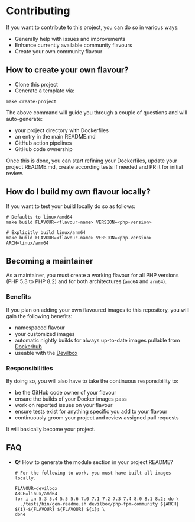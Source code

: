 # Contributing

If you want to contribute to this project, you can do so in various ways:

* Generally help with issues and improvements
* Enhance currently available community flavours
* Create your own community flavour



## How to create your own flavour?

* Clone this project
* Generate a template via:
```shell
make create-project
```

The above command will guide you through a couple of questions and will auto-generate:

* your project directory with Dockerfiles
* an entry in the main README.md
* GitHub action pipelines
* GitHub code ownership

Once this is done, you can start refining your Dockerfiles, update your project README.md, create according tests if needed and PR it for initial review.


## How do I build my own flavour locally?

If you want to test your build locally do so as follows:
```
# Defaults to linux/amd64
make build FLAVOUR=<flavour-name> VERSION=<php-version>

# Explicitly build linux/arm64
make build FLAVOUR=<flavour-name> VERSION=<php-version> ARCH=linux/arm64
```


## Becoming a maintainer

As a maintainer, you must create a working flavour for all PHP versions (PHP 5.3 to PHP 8.2) and for both architectures (`amd64` and `arm64`).

### Benefits

If you plan on adding your own flavoured images to this repository, you will gain the following benefits:

* namespaced flavour
* your customized images
* automatic nightly builds for always up-to-date images pullable from [Dockerhub](https://hub.docker.com/r/devilbox/php-fpm-community)
* useable with the [Devilbox](https://github.com/cytopia/devilbox)

### Responsibilities

By doing so, you will also have to take the continuous responsibility to:

* be the GitHub code owner of your flavour
* ensure the builds of your Docker images pass
* work on reported issues on your flavour
* ensure tests exist for anything specific you add to your flavour
* continuously groom your project and review assigned pull requests

It will basically become your project.



## FAQ

* **Q:** How to generate the module section in your project README?
    ```shell
    # For the following to work, you must have built all images locally.

    FLAVOUR=devilbox
    ARCH=linux/amd64
    for i in 5.3 5.4 5.5 5.6 7.0 7.1 7.2 7.3 7.4 8.0 8.1 8.2; do \
      ./tests/bin/gen-readme.sh devilbox/php-fpm-community ${ARCH} ${i}-${FLAVOUR} ${FLAVOUR} ${i}; \
    done
    ```
